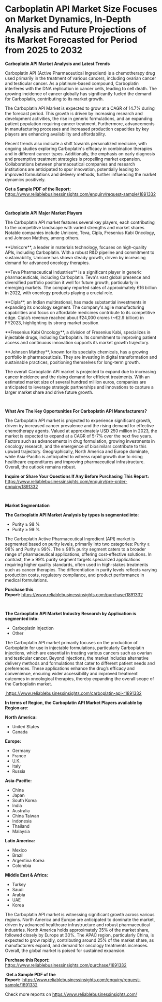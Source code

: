 <p><h1>Carboplatin API Market Size Focuses on Market Dynamics, In-Depth Analysis and Future Projections of its Market Forecasted for Period from 2025 to 2032</h1></p><p><strong>Carboplatin API Market Analysis and Latest Trends</strong></p>
<p><p>Carboplatin API (Active Pharmaceutical Ingredient) is a chemotherapy drug used primarily in the treatment of various cancers, including ovarian cancer and testicular cancer. As a platinum-based compound, Carboplatin interferes with the DNA replication in cancer cells, leading to cell death. The growing incidence of cancer globally has significantly fueled the demand for Carboplatin, contributing to its market growth.</p><p>The Carboplatin API Market is expected to grow at a CAGR of 14.7% during the forecast period. This growth is driven by increasing research and development activities, the rise in generic formulations, and an expanding patient population requiring cancer treatment. Furthermore, advancements in manufacturing processes and increased production capacities by key players are enhancing availability and affordability. </p><p>Recent trends also indicate a shift towards personalized medicine, with ongoing studies exploring Carboplatin's efficacy in combination therapies and in different cancer types. Additionally, the emphasis on early diagnosis and preemptive treatment strategies is propelling market expansion. Collaborations between pharmaceutical companies and research institutions are anticipated to spur innovation, potentially leading to improved formulations and delivery methods, further influencing the market dynamics positively.</p></p>
<p><strong>Get a Sample PDF of the Report:&nbsp;</strong> <a href="https://www.reliablebusinessinsights.com/enquiry/request-sample/1891332?utm_campaign=3325&utm_medium=2&utm_source=Github&utm_content=ia&utm_term=28032025&utm_id=carboplatin-api">https://www.reliablebusinessinsights.com/enquiry/request-sample/1891332</a></p>
<p>&nbsp;</p>
<p><strong>Carboplatin API Major Market Players</strong></p>
<p><p>The Carboplatin API market features several key players, each contributing to the competitive landscape with varied strengths and market shares. Notable companies include Umicore, Teva, Cipla, Fresenius Kabi Oncology, and Johnson Matthey, among others.</p><p>**Umicore**, a leader in materials technology, focuses on high-quality APIs, including Carboplatin. With a robust R&D pipeline and commitment to sustainability, Umicore has shown steady growth, driven by increasing demand for advanced oncology therapies.</p><p>**Teva Pharmaceutical Industries** is a significant player in generic pharmaceuticals, including Carboplatin. Teva's vast global presence and diversified portfolio position it well for future growth, particularly in emerging markets. The company reported sales of approximately €16 billion in 2022, with oncology products playing a crucial role.</p><p>**Cipla**, an Indian multinational, has made substantial investments in expanding its oncology segment. The company's agile manufacturing capabilities and focus on affordable medicines contribute to its competitive edge. Cipla’s revenue reached about ₹24,000 crores (~€2.9 billion) in FY2023, highlighting its strong market position.</p><p>**Fresenius Kabi Oncology**, a division of Fresenius Kabi, specializes in injectable drugs, including Carboplatin. Its commitment to improving patient access and continuous innovation supports its market growth trajectory.</p><p>**Johnson Matthey**, known for its specialty chemicals, has a growing portfolio in pharmaceuticals. They are investing in digital transformation and sustainable practices, positioning themselves for long-term growth.</p><p>The overall Carboplatin API market is projected to expand due to increasing cancer incidence and the rising demand for efficient treatments. With an estimated market size of several hundred million euros, companies are anticipated to leverage strategic partnerships and innovations to capture a larger market share and drive future growth.</p></p>
<p>&nbsp;</p>
<p><strong>What Are The Key Opportunities For Carboplatin API Manufacturers?</strong></p>
<p><p>The Carboplatin API market is projected to experience significant growth, driven by increased cancer prevalence and the rising demand for effective chemotherapy agents. Valued at approximately USD 250 million in 2023, the market is expected to expand at a CAGR of 5-7% over the next five years. Factors such as advancements in drug formulation, growing investments in oncology research, and the emergence of biosimilars contribute to this upward trajectory. Geographically, North America and Europe dominate, while Asia-Pacific is anticipated to witness rapid growth due to rising healthcare expenditures and improving pharmaceutical infrastructure. Overall, the outlook remains robust.</p></p>
<p><strong>Inquire or Share Your Questions If Any Before Purchasing This Report:</strong> <a href="https://www.reliablebusinessinsights.com/enquiry/pre-order-enquiry/1891332?utm_campaign=3325&utm_medium=2&utm_source=Github&utm_content=ia&utm_term=28032025&utm_id=carboplatin-api">https://www.reliablebusinessinsights.com/enquiry/pre-order-enquiry/1891332</a></p>
<p>&nbsp;</p>
<p><strong>Market Segmentation</strong></p>
<p><strong>The Carboplatin API Market Analysis by types is segmented into:</strong></p>
<p><ul><li>Purity ≥ 98 %</li><li>Purity ≥ 99 %</li></ul></p>
<p><p>The Carboplatin Active Pharmaceutical Ingredient (API) market is segmented based on purity levels, primarily into two categories: Purity ≥ 98% and Purity ≥ 99%. The ≥ 98% purity segment caters to a broader range of pharmaceutical applications, offering cost-effective solutions. In contrast, the ≥ 99% purity segment targets specialized applications requiring higher quality standards, often used in high-stakes treatments such as cancer therapies. The differentiation in purity levels reflects varying production costs, regulatory compliance, and product performance in medical formulations.</p></p>
<p><strong>Purchase this Report:&nbsp;</strong><a href="https://www.reliablebusinessinsights.com/purchase/1891332?utm_campaign=3325&utm_medium=2&utm_source=Github&utm_content=ia&utm_term=28032025&utm_id=carboplatin-api">https://www.reliablebusinessinsights.com/purchase/1891332</a></p>
<p>&nbsp;</p>
<p><strong>The Carboplatin API Market Industry Research by Application is segmented into:</strong></p>
<p><ul><li>Carboplatin Injection</li><li>Other</li></ul></p>
<p><p>The Carboplatin API market primarily focuses on the production of Carboplatin for use in injectable formulations, particularly Carboplatin injections, which are essential in treating various cancers such as ovarian and testicular cancer. Beyond injections, the market includes alternative delivery methods and formulations that cater to different patient needs and preferences. These applications enhance the drug’s efficacy and convenience, ensuring wider accessibility and improved treatment outcomes in oncological therapies, thereby expanding the overall scope of the Carboplatin market.</p></p>
<p><a href="https://www.reliablebusinessinsights.com/carboplatin-api-r1891332?utm_campaign=3325&utm_medium=2&utm_source=Github&utm_content=ia&utm_term=28032025&utm_id=carboplatin-api">&nbsp;https://www.reliablebusinessinsights.com/carboplatin-api-r1891332</a></p>
<p><strong>In terms of Region, the Carboplatin API Market Players available by Region are:</strong></p>
<p>
    <p> <strong> North America: </strong>
        <ul>
            <li>United States</li>
            <li>Canada</li>
        </ul>
        </p> 
    <p> <strong> Europe: </strong>
        <ul>
            <li>Germany</li>
            <li>France</li>
            <li>U.K.</li>
            <li>Italy</li>
            <li>Russia</li>
        </ul>
        </p> 
    <p> <strong> Asia-Pacific: </strong>
        <ul>
            <li>China</li>
            <li>Japan</li>
            <li>South Korea</li>
            <li>India</li>
            <li>Australia</li>
            <li>China Taiwan</li>
            <li>Indonesia</li>
            <li>Thailand</li>
            <li>Malaysia</li>
        </ul>
        </p> 
    <p> <strong> Latin America: </strong>
        <ul>
            <li>Mexico</li>
            <li>Brazil</li>
            <li>Argentina Korea</li>
            <li>Colombia</li>
        </ul>
        </p> 
    <p> <strong> Middle East & Africa: </strong>
        <ul>
            <li>Turkey</li>
            <li>Saudi</li>
            <li>Arabia</li>
            <li>UAE</li>
            <li>Korea</li>
        </ul>
    </p>
    </p>
<p><p>The Carboplatin API market is witnessing significant growth across various regions. North America and Europe are anticipated to dominate the market, driven by advanced healthcare infrastructure and robust pharmaceutical industries. North America holds approximately 35% of the market share, followed closely by Europe at 30%. The APAC region, particularly China, is expected to grow rapidly, contributing around 25% of the market share, as manufacturers expand, and demand for oncology treatments increases. Overall, the global market is poised for sustained expansion.</p></p>
<p><strong>Purchase this Report: </strong><a href="https://www.reliablebusinessinsights.com/purchase/1891332?utm_campaign=3325&utm_medium=2&utm_source=Github&utm_content=ia&utm_term=28032025&utm_id=carboplatin-api">https://www.reliablebusinessinsights.com/purchase/1891332</a></p>
<p>&nbsp;<strong>Get a Sample PDF of the Report:&nbsp;&nbsp;</strong><a href="https://www.reliablebusinessinsights.com/enquiry/request-sample/1891332?utm_campaign=3325&utm_medium=2&utm_source=Github&utm_content=ia&utm_term=28032025&utm_id=carboplatin-api">https://www.reliablebusinessinsights.com/enquiry/request-sample/1891332</a></p>
<p><strong></strong></p>
<p>Check more reports on <a href="https://www.reliablebusinessinsights.com/?utm_campaign=3325&utm_medium=2&utm_source=Github&utm_content=ia&utm_term=28032025&utm_id=carboplatin-api">https://www.reliablebusinessinsights.com/</a></p>